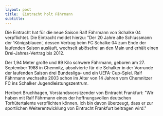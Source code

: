 ```yaml
---
layout: post
title:  Eintracht holt Fährmann
subtitle:  
---
```


Die Eintracht hat für die neue Saison Ralf Fährmann von Schalke 04 verpflichtet. Die Eintracht meldet hierzu: "Der 20 Jahre alte Schlussmann der 'Königsblauen', dessen Vertrag beim FC Schalke 04 zum Ende der laufenden Saison ausläuft, wechselt ablösefrei an den Main und erhält einen Drei-Jahres-Vertrag bis 2012. 

Der 1,94 Meter große und 89 Kilo schwere Fährmann, geboren am 27. September 1988 in Chemnitz, absolvierte für die Schalker in der Vorrunde der laufenden Saison drei Bundesliga- und ein UEFA-Cup-Spiel. Ralf Fährmann wechselte 2003 schon im Alter von 14 Jahren vom Chemnitzer FC ins Schalker Jugendleistungszentrum.  
  
Heribert Bruchhagen, Vorstandsvorsitzender von Eintracht Frankfurt: "Wir haben mit Ralf Fährmann eines der hoffnungsvollen deutschen Torhütertalente verpflichten können. Ich bin davon überzeugt, dass er zur sportlichen Weiterentwicklung von Eintracht Frankfurt beitragen wird."
